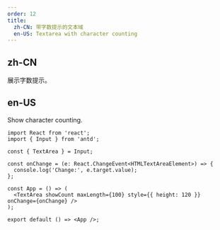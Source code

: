 ```yaml
---
order: 12
title:
  zh-CN: 带字数提示的文本域
  en-US: Textarea with character counting
---
```


## zh-CN

展示字数提示。

## en-US

Show character counting.

```tsx
import React from 'react';
import { Input } from 'antd';

const { TextArea } = Input;

const onChange = (e: React.ChangeEvent<HTMLTextAreaElement>) => {
  console.log('Change:', e.target.value);
};

const App = () => (
  <TextArea showCount maxLength={100} style={{ height: 120 }} onChange={onChange} />
);

export default () => <App />;
```
